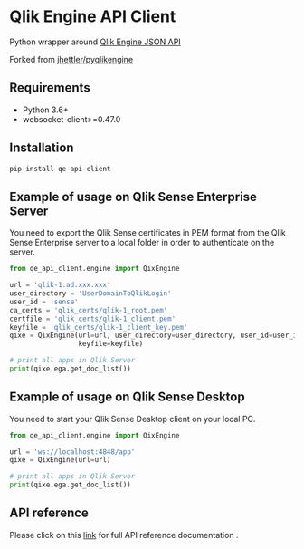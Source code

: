 # Qlik Engine API Client

Python wrapper around [Qlik Engine JSON API](https://help.qlik.com/en-US/sense-developer/February2024/Subsystems/EngineAPI/Content/Sense_EngineAPI/introducing-engine-API.htm)

Forked from [jhettler/pyqlikengine](https://github.com/jhettler/pyqlikengine)

## Requirements
* Python 3.6+
* websocket-client>=0.47.0

## Installation
```bash
pip install qe-api-client
```

## Example of usage on Qlik Sense Enterprise Server
You need to export the Qlik Sense certificates in PEM format from the Qlik Sense Enterprise server to a local folder in 
order to authenticate on the server.

```python
from qe_api_client.engine import QixEngine

url = 'qlik-1.ad.xxx.xxx'
user_directory = 'UserDomainToQlikLogin'
user_id = 'sense'
ca_certs = 'qlik_certs/qlik-1_root.pem'
certfile = 'qlik_certs/qlik-1_client.pem'
keyfile = 'qlik_certs/qlik-1_client_key.pem'
qixe = QixEngine(url=url, user_directory=user_directory, user_id=user_id, ca_certs=ca_certs, certfile=certfile, 
                 keyfile=keyfile)

# print all apps in Qlik Server
print(qixe.ega.get_doc_list())
```

## Example of usage on Qlik Sense Desktop
You need to start your Qlik Sense Desktop client on your local PC.

```python
from qe_api_client.engine import QixEngine

url = 'ws://localhost:4848/app'
qixe = QixEngine(url=url)

# print all apps in Qlik Server
print(qixe.ega.get_doc_list())
```

## API reference
Please click on this [link](https://lr-bicc.github.io/qe-api-client) for full API reference documentation .